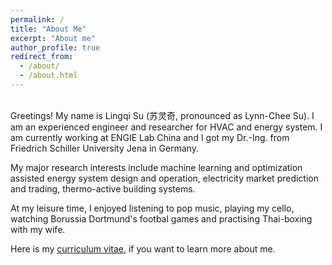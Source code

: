 ```yaml
---
permalink: /
title: "About Me"
excerpt: "About me"
author_profile: true
redirect_from: 
  - /about/
  - /about.html
---
```


<br/>
Greetings! My name is Lingqi Su (苏灵奇, pronounced as Lynn-Chee Su). I am an experienced engineer and researcher for HVAC and energy system. I am currently working at ENGIE Lab China and I got my Dr.-Ing. from Friedrich Schiller University Jena in Germany. 

My major research interests include machine learning and optimization assisted energy system design and operation, electricity market prediction and trading, thermo-active building systems. 

At my leisure time, I enjoyed listening to pop music, playing my cello, watching Borussia Dortmund's footbal games and practising Thai-boxing with my wife.

Here is my [curriculum vitae](/files/cv_l_su_20221114.pdf), if you want to learn more about me.